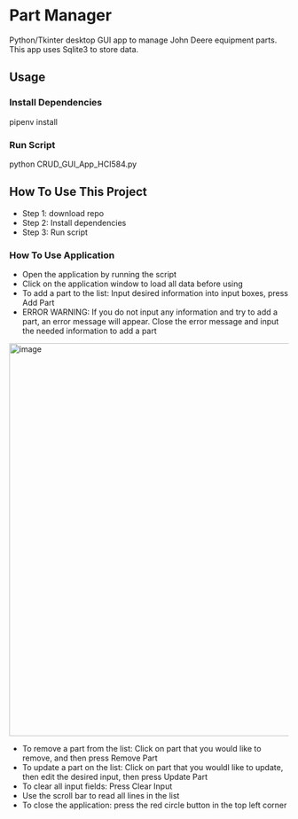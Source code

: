 # Part Manager
Python/Tkinter desktop GUI app to manage John Deere equipment parts. This app uses Sqlite3 to store data.

## Usage

### Install Dependencies
pipenv install

### Run Script
python CRUD_GUI_App_HCI584.py

## How To Use This Project
* Step 1: download repo
* Step 2: Install dependencies
* Step 3: Run script

### How To Use Application
* Open the application by running the script
* Click on the application window to load all data before using
* To add a part to the list: Input desired information into input boxes, press Add Part
* ERROR WARNING: If you do not input any information and try to add a part, an error message will appear. Close the error message and input the needed information to add a part
<img width="709" alt="image" src="https://user-images.githubusercontent.com/106179967/181602279-d1ca442d-58d6-40ec-9752-6dd93fa33050.png">

* To remove a part from the list: Click on part that you would like to remove, and then press Remove Part
* To update a part on the list: Click on part that you wouldl like to update, then edit the desired input, then press Update Part
* To clear all input fields: Press Clear Input
* Use the scroll bar to read all lines in the list
* To close the application: press the red circle button in the top left corner



